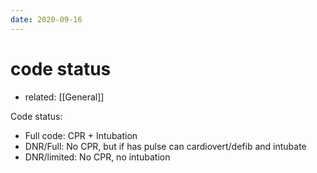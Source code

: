 ```yaml
---
date: 2020-09-16
---
```


# code status

- related: [[General]]

Code status:

- Full code: CPR + Intubation
- DNR/Full: No CPR, but if has pulse can cardiovert/defib and intubate
- DNR/limited: No CPR, no intubation
